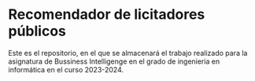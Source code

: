 # Recomendador de licitadores públicos

Este es el repositorio, en el que se almacenará el trabajo realizado para la asignatura de Bussiness Intelligenge en el grado de ingenieria en informática en el curso 2023-2024.

